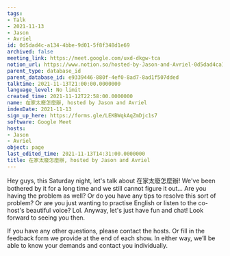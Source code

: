 ```yaml
---
tags:
- Talk
- 2021-11-13
- Jason
- Avriel
id: 0d5dad4c-a134-4bbe-9d01-5f8f348d1e69
archived: false
meeting_link: https://meet.google.com/uxd-dkgw-tca
notion_url: https://www.notion.so/hosted-by-Jason-and-Avriel-0d5dad4ca1344bbe9d015f8f348d1e69
parent_type: database_id
parent_database_id: e9339446-880f-4ef0-8ad7-8ad1f507dded
talktime: 2021-11-13T21:00:00.0000000
language_level: No limit
created_time: 2021-11-12T22:58:00.0000000
name: 在家太廢怎麼辦, hosted by Jason and Avriel
indexDate: 2021-11-13
sign_up_here: https://forms.gle/LEKBWqkAqZmDjc1s7
software: Google Meet
hosts:
- Jason
- Avriel
object: page
last_edited_time: 2021-11-13T14:31:00.0000000
title: 在家太廢怎麼辦, hosted by Jason and Avriel
---
```





Hey guys, this Saturday night, let's talk about 在家太廢怎麼辦! We've been bothered by it for a long time and we still cannot figure it out... Are you having the problem as well? Or do you have any tips to resolve this sort of problem? Or are you just wanting to practise English or listen to the co-host's beautiful voice? Lol. Anyway, let's just have fun and chat! Look forward to seeing you then. 

If you have any other questions, please contact the hosts. Or fill in the feedback form we provide at the end of each show. In either way, we’ll be able to know your demands and contact you individually.







